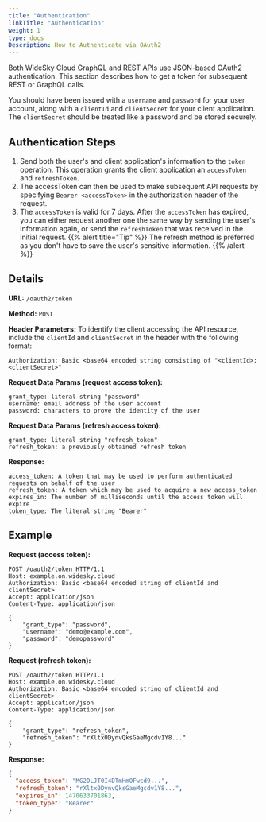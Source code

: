 ```yaml
---
title: "Authentication"
linkTitle: "Authentication"
weight: 1
type: docs
Description: How to Authenticate via OAuth2
---
```


Both WideSky Cloud GraphQL and REST APIs use JSON-based OAuth2 authentication. This section describes how to get a token for subsequent REST or GraphQL calls.

You should have been issued with a `username` and `password` for your user account, along with a `clientId` and `clientSecret` for your client application. The `clientSecret` should be treated like a password and be stored securely.

## Authentication Steps
1. Send both the user's and client application's information to the `token` operation. This operation grants the client application an `accessToken` and `refreshToken`.
2. The accessToken can then be used to make subsequent API requests by specifying `Bearer <accessToken>` in the authorization header of the request.
3. The `accessToken` is valid for 7 days. After the `accessToken` has expired, you can either request another one the same way by sending the user's information again, or send the `refreshToken` that was received in the initial request.
{{% alert title="Tip" %}}
The refresh method is preferred as you don't have to save the user's sensitive information.
{{% /alert %}}

## Details

**URL:** `/oauth2/token`

**Method:** `POST`

**Header Parameters:** To identify the client accessing the API resource, include the `clientId` and `clientSecret` in the header with the following format:

```
Authorization: Basic <base64 encoded string consisting of "<clientId>:<clientSecret>"
```

**Request Data Params (request access token):**
```
grant_type: literal string "password"
username: email address of the user account
password: characters to prove the identity of the user
```

**Request Data Params (refresh access token):**
```
grant_type: literal string "refresh_token"
refresh_token: a previously obtained refresh token
```

**Response:**
```
access_token: A token that may be used to perform authenticated requests on behalf of the user
refresh_token: A token which may be used to acquire a new access_token
expires_in: The number of milliseconds until the access token will expire
token_type: The literal string "Bearer"
```

## Example

**Request (access token):**
```
POST /oauth2/token HTTP/1.1
Host: example.on.widesky.cloud
Authorization: Basic <base64 encoded string of clientId and clientSecret>
Accept: application/json
Content-Type: application/json

{
    "grant_type": "password",
    "username": "demo@example.com",
    "password": "demopassword"
}
```

**Request (refresh token):**
```
POST /oauth2/token HTTP/1.1
Host: example.on.widesky.cloud
Authorization: Basic <base64 encoded string of clientId and clientSecret>
Accept: application/json
Content-Type: application/json

{
    "grant_type": "refresh_token",
    "refresh_token": "rXltx0DynvQksGaeMgcdv1Y8..."
}
```

**Response:**
```json
{
  "access_token": "MG2DLJT0I4DTmHmOFwcd9...",
  "refresh_token": "rXltx0DynvQksGaeMgcdv1Y8...",
  "expires_in": 1470633701863,
  "token_type": "Bearer"
}
```
